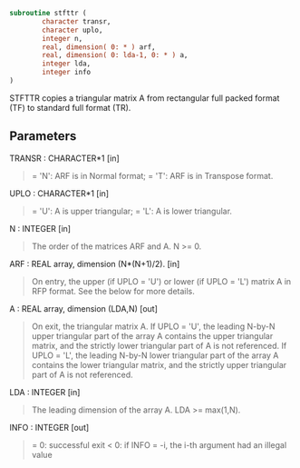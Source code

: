 ```fortran
subroutine stfttr (
        character transr,
        character uplo,
        integer n,
        real, dimension( 0: * ) arf,
        real, dimension( 0: lda-1, 0: * ) a,
        integer lda,
        integer info
)
```

STFTTR copies a triangular matrix A from rectangular full packed
format (TF) to standard full format (TR).

## Parameters
TRANSR : CHARACTER\*1 [in]
> = 'N':  ARF is in Normal format;
> = 'T':  ARF is in Transpose format.

UPLO : CHARACTER\*1 [in]
> = 'U':  A is upper triangular;
> = 'L':  A is lower triangular.

N : INTEGER [in]
> The order of the matrices ARF and A. N >= 0.

ARF : REAL array, dimension (N\*(N+1)/2). [in]
> On entry, the upper (if UPLO = 'U') or lower (if UPLO = 'L')
> matrix A in RFP format. See the  below for more
> details.

A : REAL array, dimension (LDA,N) [out]
> On exit, the triangular matrix A.  If UPLO = 'U', the
> leading N-by-N upper triangular part of the array A contains
> the upper triangular matrix, and the strictly lower
> triangular part of A is not referenced.  If UPLO = 'L', the
> leading N-by-N lower triangular part of the array A contains
> the lower triangular matrix, and the strictly upper
> triangular part of A is not referenced.

LDA : INTEGER [in]
> The leading dimension of the array A.  LDA >= max(1,N).

INFO : INTEGER [out]
> = 0:  successful exit
> < 0:  if INFO = -i, the i-th argument had an illegal value
